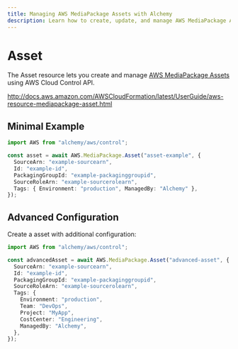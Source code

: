 ```yaml
---
title: Managing AWS MediaPackage Assets with Alchemy
description: Learn how to create, update, and manage AWS MediaPackage Assets using Alchemy Cloud Control.
---
```


# Asset

The Asset resource lets you create and manage [AWS MediaPackage Assets](https://docs.aws.amazon.com/mediapackage/latest/userguide/) using AWS Cloud Control API.

http://docs.aws.amazon.com/AWSCloudFormation/latest/UserGuide/aws-resource-mediapackage-asset.html

## Minimal Example

```ts
import AWS from "alchemy/aws/control";

const asset = await AWS.MediaPackage.Asset("asset-example", {
  SourceArn: "example-sourcearn",
  Id: "example-id",
  PackagingGroupId: "example-packaginggroupid",
  SourceRoleArn: "example-sourcerolearn",
  Tags: { Environment: "production", ManagedBy: "Alchemy" },
});
```

## Advanced Configuration

Create a asset with additional configuration:

```ts
import AWS from "alchemy/aws/control";

const advancedAsset = await AWS.MediaPackage.Asset("advanced-asset", {
  SourceArn: "example-sourcearn",
  Id: "example-id",
  PackagingGroupId: "example-packaginggroupid",
  SourceRoleArn: "example-sourcerolearn",
  Tags: {
    Environment: "production",
    Team: "DevOps",
    Project: "MyApp",
    CostCenter: "Engineering",
    ManagedBy: "Alchemy",
  },
});
```

